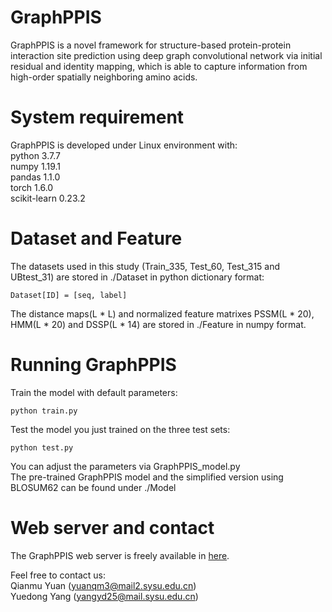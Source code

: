 # GraphPPIS  
GraphPPIS is a novel framework for structure-based protein-protein interaction site prediction using deep graph convolutional network via initial residual and identity mapping, which is able to capture information from high-order spatially neighboring amino acids.

# System requirement  
GraphPPIS is developed under Linux environment with:  
python  3.7.7  
numpy  1.19.1  
pandas  1.1.0  
torch  1.6.0  
scikit-learn  0.23.2  

# Dataset and Feature  
The datasets used in this study (Train_335, Test_60, Test_315 and UBtest_31) are stored in ./Dataset in python dictionary format:  
```
Dataset[ID] = [seq, label]
```
The distance maps(L * L) and normalized feature matrixes PSSM(L * 20), HMM(L * 20) and DSSP(L * 14) are stored in ./Feature in numpy format.  

# Running GraphPPIS  
Train the model with default parameters:  
```
python train.py
```  
Test the model you just trained on the three test sets:  
```
python test.py
```
You can adjust the parameters via GraphPPIS_model.py  
The pre-trained GraphPPIS model and the simplified version using BLOSUM62 can be found under ./Model  

# Web server and contact  
The GraphPPIS web server is freely available in [here](http://bio-web1.nscc-gz.cn/app/graphppis-v2).  

Feel free to contact us:  
Qianmu Yuan (yuanqm3@mail2.sysu.edu.cn)  
Yuedong Yang (yangyd25@mail.sysu.edu.cn)
